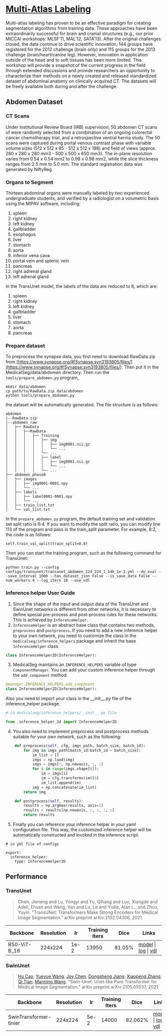 # [Multi-Atlas Labeling](https://www.synapse.org/#!Synapse:syn3193805/wiki/89480/)

Multi-atlas labeling has proven to be an effective paradigm for creating segmentation algorithms from training data. These approaches have been extraordinarily successful for brain and cranial structures (e.g., our prior MICCAI workshops: MLSF’11, MAL’12, SATA’13). After the original challenges closed, the data continue to drive scientific innovation; 144 groups have registered for the 2012 challenge (brain only) and 115 groups for the 2013 challenge (brain/heart/canine leg). However, innovation in application outside of the head and to soft tissues has been more limited. This workshop will provide a snapshot of the current progress in the field through extended discussions and provide researchers an opportunity to characterize their methods on a newly created and released standardized dataset of abdominal anatomy on clinically acquired CT. The datasets will be freely available both during and after the challenge.

## Abdomen Dataset

### CT Scans

Under Institutional Review Board (IRB) supervision, 50 abdomen CT scans of were randomly selected from a combination of an ongoing colorectal cancer chemotherapy trial, and a retrospective ventral hernia study. The 50 scans were captured during portal venous contrast phase with variable volume sizes (512 x 512 x 85 - 512 x 512 x 198) and field of views (approx. 280 x 280 x 280 mm3 - 500 x 500 x 650 mm3). The in-plane resolution varies from 0.54 x 0.54 mm2 to 0.98 x 0.98 mm2, while the slice thickness ranges from 2.5 mm to 5.0 mm. The standard registration data was generated by NiftyReg.

### Organs to Segment

Thirteen abdominal organs were manually labeled by two experienced undergraduate students, and verified by a radiologist on a volumetric basis using the MIPAV software, including:

1. spleen
2. right kidney
3. left kidney
4. gallbladder
5. esophagus
6. liver
7. stomach
8. aorta
9. inferior vena cava
10. portal vein and splenic vein
11. pancreas
12. right adrenal gland
13. left adrenal gland

In the TransUnet model, the labels of the data are reduced to 8, which are:

1. spleen
2. right kidney
3. left kidney
4. gallbladder
5. liver
6. stomach
7. aorta
8. pancreas

### Prepare dataset

To preprocess the synapse data, you first need to download RawData.zip from [https://www.synapse.org/#!Synapse:syn3193805/files/](https://www.synapse.org/#!Synapse:syn3193805/files/). Then put it in the MedicalSeg/data/abdomen directory. Then run the `tools/prepare_abdomen.py` program,

```
mkdir data/abdomen
cp path/to/RawData.zip data/abdomen
python tools/prepare_abdomen.py
```

the dataset will be automatically generated. The file structure is as follows:

```
abdomen
|--RawData.zip
|--abdomen_raw
│   ├── RawData
│   │   ├──RawData
│   │   │   ├── Training
│   │   │   │   ├── img
│   │   │   │   │   ├── img0001.nii.gz
│   │   │   │   │   └── ...
│   │   │   │   └── ...
│   │   │   │   ├── label
│   │   │   │   │   ├── img0001.nii.gz
│   │   │   │   │   └── ...
│   │   │   │   └── ...
├── abdomen_phase0
│   ├── images
│   │   ├── img0001-0001.npy
│   │   └── ...
│   ├── labels
│   │   ├── label0001-0001.npy
│   │   └── ...
│   ├── train_list.txt
│   └── val_list.txt
```

In the `prepare_abdomen.py` program, the default training set and validation set split ratio is 6:4. If you want to modify the split ratio, you can modify line 113 of the program and pass in the train_split parameter. For example, 8:2, the code is as follows:

```
self.train_val_split(train_split=0.8)
```

Then you can start the training program, such as the following command for TransUnet:

```shell
python train.py --config configs/transunet/transunet_abdomen_224_224_1_14k_1e-2.yml --do_eval --save_interval 1000 --has_dataset_json False --is_save_data False --num_workers 4 --log_iters 10 --use_vdl
```

### Inference helper User Guide

1. Since the shape of the input and output data of the TransUnet and SwinUnet networks is different from other networks, it is necessary to define special pre-process and post-process rules for these networks. This is achieved by `InferenceHelper`.
2. `InferenceHelper` is an abstract base class that contains two methods, `preprocess` and `postprocess`. If you need to add a new inference helper to your own network, you need to customize the class in the `medicalseg/inference_helpers` package and inherit the base `InferenceHelper` class.

```python
class InferenceHelper2D(InferenceHelper):
```

3. MedicalSeg maintains an `INFERENCE_HELPERS` variable of type `ComponentManager`. You can add your custom inference helper through the `add_component` method.

```python
@manager.INFERENCE_HELPERS.add_component
class InferenceHelper2D(InferenceHelper):
```

Also you need to import your class in the \_\_init\_\_.py file of the inference_helper package.

```python
# in medicalseg/inference_helpers/__init__.py file

from .inference_helper_2d import InferenceHelper2D
```

4. You also need to implement preprocess and postprocess methods suitable for your own network, such as the following:

```python
    def preprocess(self, cfg, imgs_path, batch_size, batch_id):
        for img in imgs_path[batch_id:batch_id + batch_size]:
            im_list = []
            imgs = np.load(img)
            imgs = imgs[:, np.newaxis, :, :]
            for i in range(imgs.shape[0]):
                im = imgs[i]
                im = cfg.transforms(im)[0]
                im_list.append(im)
            img = np.concatenate(im_list)
        return img

    def postprocess(self, results):
        results = np.argmax(results, axis=1)
        results = results[np.newaxis, :, :, :, :]
        return results
```

5. Finally you can reference your inference helper in your yaml configuration file. This way, the customized inference helper will be automatically constructed and invoked in the inference script.

```shell
# in yml file of configs

export:
  inference_helper:
    type: InferenceHelper2D
```

## Performance

### TransUnet

> Chen, Jieneng and Lu, Yongyi and Yu, Qihang and Luo, Xiangde and Adeli, Ehsan and Wang, Yan and Lu, Le and Yuille, Alan L., and Zhou, Yuyin. "TransUNet: Transformers Make Strong Encoders for Medical Image Segmentation." arXiv preprint arXiv:2102.04306, 2021.

| Backbone     | Resolution | lr   | Training Iters | Dice   | Links                                                                                                                                                                                                                                                                                                                                                 |
| ------------ | ---------- | ---- | -------------- | ------ | ----------------------------------------------------------------------------------------------------------------------------------------------------------------------------------------------------------------------------------------------------------------------------------------------------------------------------------------------------- |
| R50-ViT-B_16 | 224x224    | 1e-2 | 13950          | 81.05% | [model](https://paddleseg.bj.bcebos.com/paddleseg3d/synapse/abdomen/transunet_abdomen_224_224_1_14k_1e-2/model.pdparams) \| [log](https://paddleseg.bj.bcebos.com/paddleseg3d/synapse/abdomen/transunet_abdomen_224_224_1_14k_1e-2/train.log) \| [vdl](https://www.paddlepaddle.org.cn/paddle/visualdl/service/app/scalar?id=d933d970394436aa6969c9c00cf8a6da) |

### SwinUnet

> [Hu Cao](https://arxiv.org/search/eess?searchtype=author&query=Cao%2C+H), [Yueyue Wang](https://arxiv.org/search/eess?searchtype=author&query=Wang%2C+Y), [Joy Chen](https://arxiv.org/search/eess?searchtype=author&query=Chen%2C+J), [Dongsheng Jiang](https://arxiv.org/search/eess?searchtype=author&query=Jiang%2C+D), [Xiaopeng Zhang](https://arxiv.org/search/eess?searchtype=author&query=Zhang%2C+X), [Qi Tian](https://arxiv.org/search/eess?searchtype=author&query=Tian%2C+Q), [Manning Wang](https://arxiv.org/search/eess?searchtype=author&query=Wang%2C+M). "Swin-Unet: Unet-like Pure Transformer for Medical Image Segmentation." arXiv preprint arXiv:2105.05537, 2021.

| Backbone               | Resolution | lr   | Training Iters | Dice    | Links                                                        |
| ---------------------- | ---------- | ---- | -------------- | ------- | ------------------------------------------------------------ |
| SwinTransformer-tinier | 224x224    | 5e-2 | 14000          | 82.062% | [model](https://paddleseg.bj.bcebos.com/paddleseg3d/synapse/abdomen/swinunet_abdomen_224_224_1_14k_5e-2/model.pdparams) \| [log](https://paddleseg.bj.bcebos.com/paddleseg3d/synapse/abdomen/swinunet_abdomen_224_224_1_14k_5e-2/train.log) \| [vdl](https://www.paddlepaddle.org.cn/paddle/visualdl/service/app/scalar?id=f62f69b8e9e9210c680dcfc862e3b65b) |
